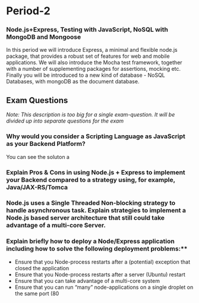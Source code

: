 # Period-2 

### Node.js+Express, Testing with JavaScript, NoSQL with MongoDB and Mongoose

In this period we will introduce Express, a minimal and flexible node.js package, that provides a robust set of features for web and mobile applications. We will also introduce the Mocha test framework, together with a number of supplementing packages for assertions, mocking etc. Finally you will be introduced to a new kind of database - NoSQL Databases, with mongoDB as the document database.

## Exam Questions
*Note: This description is too big for a single exam-question. It will be divided up into separate questions for the exam*

### Why would you consider a Scripting Language as JavaScript as your Backend Platform?
You can see the soluton a

### Explain Pros & Cons in using Node.js + Express to implement your Backend compared to a strategy using, for example, Java/JAX-RS/Tomca

### Node.js uses a Single Threaded Non-blocking strategy to handle asynchronous task. Explain strategies to implement a Node.js based server architecture that still could take advantage of a multi-core Server.
 
### Explain briefly how to deploy a Node/Express application including how to solve the following deployment problems:**

- Ensure that you Node-process restarts after a (potential) exception that closed the application
- Ensure that you Node-process restarts after a server (Ubuntu) restart
- Ensure that you can take advantage of a multi-core system
- Ensure that you can run “many” node-applications on a single droplet on the same port (80


 